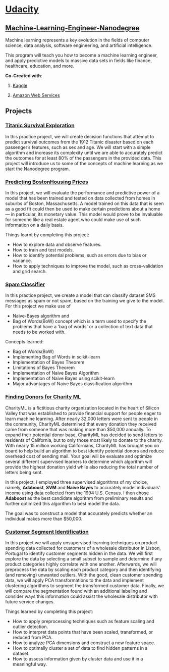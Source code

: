 # [Udacity](https://in.udacity.com/)
## [Machine-Learning-Engineer-Nanodegree](https://in.udacity.com/course/machine-learning-engineer-nanodegree--nd009t?utm_expid=.N5BPzO0yTgeKxF0Hi-Khhg.0&utm_referrer=https:%2F%2Fwww.google.co.in%2F)

Machine learning represents a key evolution in the fields of computer science, data analysis, software engineering, and artificial intelligence.

This program will teach you how to become a machine learning engineer, and apply predictive models to massive data sets in fields like finance, healthcare, education, and more.

**Co-Created with**:

1. [Kaggle](https://www.kaggle.com/)

2. [Amazon Web Services](https://aws.amazon.com/)

## Projects

### [Titanic Survival Exploration](https://github.com/MANOJPATRA1991/Machine-Learning-Engineer-Nanodegree/tree/master/P1-Titanic%20Survival%20Exploration)

In this practice project, we will create decision functions that attempt to predict survival outcomes from the 1912 Titanic disaster based on each passenger’s features, such as sex and age. We will start with a simple algorithm and increase its complexity until we are able to accurately predict the outcomes for at least 80% of the passengers in the provided data. This project will introduce us to some of the concepts of machine learning as we start the Nanodegree program.

### [Predicting BostonHousing Prices](https://github.com/MANOJPATRA1991/Machine-Learning-Engineer-Nanodegree/tree/master/P2-Boston%20Housing)

In this project, we will evaluate the performance and predictive power of a model that has been trained and tested on data collected from homes in suburbs of Boston, Massachusetts. A model trained on this data that is seen as a good fit could then be used to make certain predictions about a home — in particular, its monetary value. This model would prove to be invaluable for someone like a real estate agent who could make use of such information on a daily basis.

Things learnt by completing this project:

* How to explore data and observe features.
* How to train and test models.
* How to identify potential problems, such as errors due to bias or variance.
* How to apply techniques to improve the model, such as cross-validation and grid search.

### [Spam Classifier](https://github.com/MANOJPATRA1991/Machine-Learning-Engineer-Nanodegree/tree/master/P3-Spam%20Classifier)

In this practice project, we create a model that can classify dataset SMS messages as spam or not spam, based on the training we give to the model. For this project we make use of 

* Naive-Bayes algorithm and 
* Bag of Words(BoW) concept which is a term used to specify the problems that have a 'bag of words' or a collection of text data that needs to be worked with.

Concepts learned:

* Bag of Words(BoW)
* Implementing Bag of Words in scikit-learn
* Implementation of Bayes Theorem
* Limitations of Bayes Theorem
* Implementation of Naive Bayes Algorithm
* Implementation of Naive Bayes using scikit-learn
* Major advantages of Naive Bayes classification algorithm

### [Finding Donors for Charity ML](https://github.com/MANOJPATRA1991/Machine-Learning-Engineer-Nanodegree/tree/master/P4-Finding%20Donors%20for%20Charity%20ML)

CharityML is a fictitious charity organization located in the heart of Silicon Valley that was established to provide financial support for people eager to learn machine learning. After nearly 32,000 letters were sent to people in the community, CharityML determined that every donation they received came from someone that was making more than $50,000 annually. To expand their potential donor base, CharityML has decided to send letters to residents of California, but to only those most likely to donate to the charity. With nearly 15 million working Californians, CharityML has brought you on board to help build an algorithm to best identify potential donors and reduce overhead cost of sending mail. Your goal will be evaluate and optimize several different supervised learners to determine which algorithm will provide the highest donation yield while also reducing the total number of letters being sent.

In this project, I employed three supervised algorithms of my choice, namely, **Adaboost**, **SVM** and **Naive Bayes** to accurately model individuals' income using data collected from the 1994 U.S. Census. I then chose **Adaboost** as the best candidate algorithm from preliminary results and further optimized this algorithm to best model the data. 

The goal was to construct a model that accurately predicts whether an individual makes more than $50,000. 

### [Customer Segment Identification](https://github.com/MANOJPATRA1991/Machine-Learning-Engineer-Nanodegree/tree/master/P11-Customer%20Segments)

In this project we will apply unsupervised learning techniques on product spending data collected for customers of a wholesale distributor in Lisbon, Portugal to identify customer segments hidden in the data. We will first explore the data by selecting a small subset to sample and determine if any product categories highly correlate with one another. Afterwards, we will preprocess the data by scaling each product category and then identifying (and removing) unwanted outliers. With the good, clean customer spending data, we will apply PCA transformations to the data and implement clustering algorithms to segment the transformed customer data. Finally, we will compare the segmentation found with an additional labeling and consider ways this information could assist the wholesale distributor with future service changes.

Things learned by completing this project:

* How to apply preprocessing techniques such as feature scaling and outlier detection.
* How to interpret data points that have been scaled, transformed, or reduced from PCA.
* How to analyze PCA dimensions and construct a new feature space.
* How to optimally cluster a set of data to find hidden patterns in a dataset.
* How to assess information given by cluster data and use it in a meaningful way.
